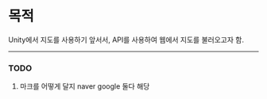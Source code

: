 # 목적
Unity에서 지도를 사용하기 앞서서, API를 사용하여 웹에서 지도를 불러오고자 함.

---

### TODO
1. 마크를 어떻게 달지 naver google 둘다 해당